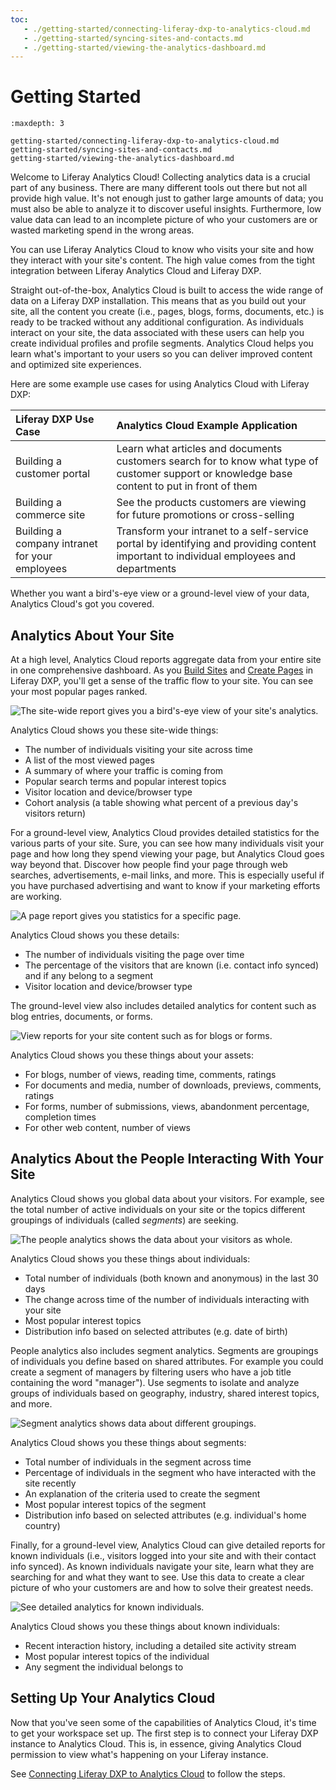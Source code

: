 ```yaml
---
toc:
   - ./getting-started/connecting-liferay-dxp-to-analytics-cloud.md
   - ./getting-started/syncing-sites-and-contacts.md
   - ./getting-started/viewing-the-analytics-dashboard.md
---
```

# Getting Started

```{toctree}
:maxdepth: 3

getting-started/connecting-liferay-dxp-to-analytics-cloud.md
getting-started/syncing-sites-and-contacts.md
getting-started/viewing-the-analytics-dashboard.md
```

Welcome to Liferay Analytics Cloud! Collecting analytics data is a crucial part of any business. There are many different tools out there but not all provide high value. It's not enough just to gather large amounts of data; you must also be able to analyze it to discover useful insights. Furthermore, low value data can lead to an incomplete picture of who your customers are or wasted marketing spend in the wrong areas.

You can use Liferay Analytics Cloud to know who visits your site and how they interact with your site's content. The high value comes from the tight integration between Liferay Analytics Cloud and Liferay DXP.

Straight out-of-the-box, Analytics Cloud is built to access the wide range of data on a Liferay DXP installation. This means that as you build out your site, all the content you create (i.e., pages, blogs, forms, documents, etc.) is ready to be tracked without any additional configuration. As individuals interact on your site, the data associated with these users can help you create individual profiles and profile segments. Analytics Cloud helps you learn what's important to your users so you can deliver improved content and optimized site experiences.

Here are some example use cases for using Analytics Cloud with Liferay DXP:

| Liferay DXP Use Case | Analytics Cloud Example Application |
| :--- | :--- |
| Building a customer portal | Learn what articles and documents customers search for to know what type of customer support or knowledge base content to put in front of them |
| Building a commerce site | See the products customers are viewing for future promotions or cross-selling |
| Building a company intranet for your employees | Transform your intranet to a self-service portal by identifying and providing content important to individual employees and departments  |

Whether you want a bird's-eye view or a ground-level view of your data, Analytics Cloud's got you covered.

## Analytics About Your Site

At a high level, Analytics Cloud reports aggregate data from your entire site in one comprehensive dashboard. As you [Build Sites](https://learn.liferay.com/dxp/latest/en/site-building/introduction-to-site-building.html) and [Create Pages](https://learn.liferay.com/dxp/latest/en/site-building/creating-pages.html) in Liferay DXP, you'll get a sense of the traffic flow to your site. You can see your most popular pages ranked. 

![The site-wide report gives you a bird's-eye view of your site's analytics.](./getting-started/images/01.png)

Analytics Cloud shows you these site-wide things: 

* The number of individuals visiting your site across time
* A list of the most viewed pages
* A summary of where your traffic is coming from
* Popular search terms and popular interest topics
* Visitor location and device/browser type
* Cohort analysis (a table showing what percent of a previous day's visitors return)

For a ground-level view, Analytics Cloud provides detailed statistics for the various parts of your site. Sure, you can see how many individuals visit your page and how long they spend viewing your page, but Analytics Cloud goes way beyond that. Discover how people find your page through web searches, advertisements, e-mail links, and more. This is especially useful if you have purchased advertising and want to know if your marketing efforts are working. 

![A page report gives you statistics for a specific page.](./getting-started/images/02.png)

Analytics Cloud shows you these details: 

* The number of individuals visiting the page over time
* The percentage of the visitors that are known (i.e. contact info synced) and if any belong to a segment
* Visitor location and device/browser type

The ground-level view also includes detailed analytics for content such as blog entries, documents, or forms.

![View reports for your site content such as for blogs or forms.](./getting-started/images/03.png)

Analytics Cloud shows you these things about your assets: 

* For blogs, number of views, reading time, comments, ratings
* For documents and media, number of downloads, previews, comments, ratings
* For forms, number of submissions, views, abandonment percentage, completion times
* For other web content, number of views

## Analytics About the People Interacting With Your Site

Analytics Cloud shows you global data about your visitors. For example, see the total number of active individuals on your site or the topics different groupings of individuals (called _segments_) are seeking.

![The people analytics shows the data about your visitors as whole.](./getting-started/images/04.png)

Analytics Cloud shows you these things about individuals: 

* Total number of individuals (both known and anonymous) in the last 30 days
* The change across time of the number of individuals interacting with your site
* Most popular interest topics
* Distribution info based on selected attributes (e.g. date of birth)

People analytics also includes segment analytics. Segments are groupings of individuals you define based on shared attributes. For example you could create a segment of managers by filtering users who have a job title containing the word "manager"). Use segments to isolate and analyze groups of individuals based on geography, industry, shared interest topics, and more.

![Segment analytics shows data about different groupings.](./getting-started/images/05.png)

Analytics Cloud shows you these things about segments: 

* Total number of individuals in the segment across time
* Percentage of individuals in the segment who have interacted with the site recently
* An explanation of the criteria used to create the segment
* Most popular interest topics of the segment
* Distribution info based on selected attributes (e.g. individual's home country)

Finally, for a ground-level view, Analytics Cloud can give detailed reports for known individuals (i.e., visitors logged into your site and with their contact info synced). As known individuals navigate your site, learn what they are searching for and what they want to see. Use this data to create a clear picture of who your customers are and how to solve their greatest needs.

![See detailed analytics for known individuals.](./getting-started/images/06.png)

Analytics Cloud shows you these things about known individuals: 

* Recent interaction history, including a detailed site activity stream
* Most popular interest topics of the individual
* Any segment the individual belongs to

## Setting Up Your Analytics Cloud

Now that you've seen some of the capabilities of Analytics Cloud, it's time to get your workspace set up. The first step is to connect your Liferay DXP instance to Analytics Cloud. This is, in essence, giving Analytics Cloud permission to view what's happening on your Liferay instance.

See [Connecting Liferay DXP to Analytics Cloud](./getting-started/connecting-liferay-dxp-to-analytics-cloud.md) to follow the steps.
